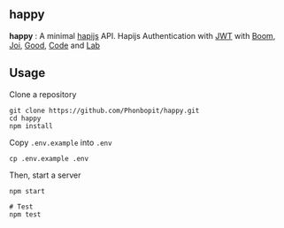 happy
---

**happy** : A minimal [hapijs](http://hapijs.com/) API.
Hapijs Authentication with [JWT]() with [Boom](), [Joi](), [Good](), [Code]() and [Lab]()

## Usage

Clone a repository

```
git clone https://github.com/Phonbopit/happy.git
cd happy
npm install
```

Copy `.env.example` into `.env`

```
cp .env.example .env
```

Then, start a server

```
npm start

# Test
npm test
```

